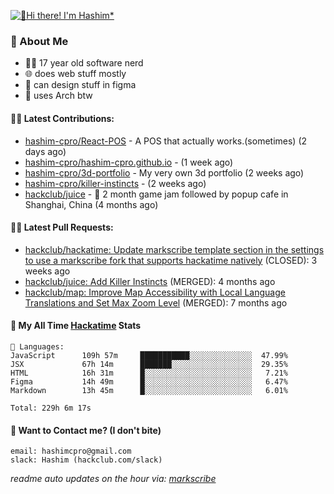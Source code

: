 [![👋Hi there! I'm Hashim*](/assets/intro.gif "Go To hashim-ali.work")](https://hashim-ali.work)

### 📖 About Me
- 👨‍💻 17 year old software nerd
- 🌐 does web stuff mostly
- 🎨 can design stuff in figma
- 🐧 uses Arch btw

#### 👷‍♂️ Latest Contributions:
- [hashim-cpro/React-POS](https://github.com/hashim-cpro/React-POS) - A POS that actually works.(sometimes) (2 days ago)
- [hashim-cpro/hashim-cpro.github.io](https://github.com/hashim-cpro/hashim-cpro.github.io) -  (1 week ago)
- [hashim-cpro/3d-portfolio](https://github.com/hashim-cpro/3d-portfolio) - My very own 3d portfolio (2 weeks ago)
- [hashim-cpro/killer-instincts](https://github.com/hashim-cpro/killer-instincts) -  (2 weeks ago)
- [hackclub/juice](https://github.com/hackclub/juice) - 🧃 2 month game jam followed by popup cafe in Shanghai, China (4 months ago)

#### 🧑‍💻 Latest Pull Requests:
- [hackclub/hackatime: Update markscribe template section in the settings to use a markscribe fork that supports hackatime natively](https://github.com/hackclub/hackatime/pull/258) (CLOSED): 3 weeks ago
- [hackclub/juice: Add  Killer Instincts](https://github.com/hackclub/juice/pull/248) (MERGED): 4 months ago
- [hackclub/map: Improve Map Accessibility with Local Language Translations and Set Max Zoom Level](https://github.com/hackclub/map/pull/12) (MERGED): 7 months ago

#### 📡 My All Time [Hackatime](https://hackatime.hackclub.com) Stats
```
💾 Languages:
JavaScript      109h 57m     ███████████░░░░░░░░░░░░░░  47.99%
JSX             67h 14m      ███████░░░░░░░░░░░░░░░░░░  29.35%
HTML            16h 31m      █░░░░░░░░░░░░░░░░░░░░░░░░   7.21%
Figma           14h 49m      █░░░░░░░░░░░░░░░░░░░░░░░░   6.47%
Markdown        13h 45m      █░░░░░░░░░░░░░░░░░░░░░░░░   6.01%

Total: 229h 6m 17s
```
#### 📮 Want to Contact me? (I don't bite)
```
email: hashimcpro@gmail.com
slack: Hashim (hackclub.com/slack)
```
_readme auto updates on the hour via: [markscribe](https://github.com/hashim-cpro/markscribe)_